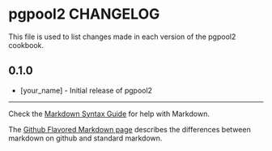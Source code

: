 pgpool2 CHANGELOG
=================

This file is used to list changes made in each version of the pgpool2 cookbook.

0.1.0
-----
- [your_name] - Initial release of pgpool2

- - -
Check the [Markdown Syntax Guide](http://daringfireball.net/projects/markdown/syntax) for help with Markdown.

The [Github Flavored Markdown page](http://github.github.com/github-flavored-markdown/) describes the differences between markdown on github and standard markdown.
